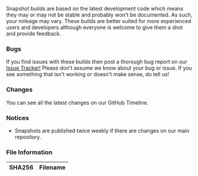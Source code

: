 Snapshot builds are based on the latest development code which means they may or may not be stable and probably won't be documented. As such, your mileage may vary.
These builds are better suited for more experienced users and developers although everyone is welcome to give them a shot and provide feedback.

### Bugs

If you find issues with these builds then post a thorough bug report on our [Issue Tracker!](https://github.com/HandBrake/HandBrake/issues)
Please don't assume we know about your bug or issue. If you see something that isn't working or doesn't make sense, do tell us!

### Changes

You can see all the latest changes on our GitHub Timeline.

### Notices

 * Snapshots are published twice weekly if there are changes on our main repository. 

### File Information

| SHA256 | Filename |
|----------|--------|
